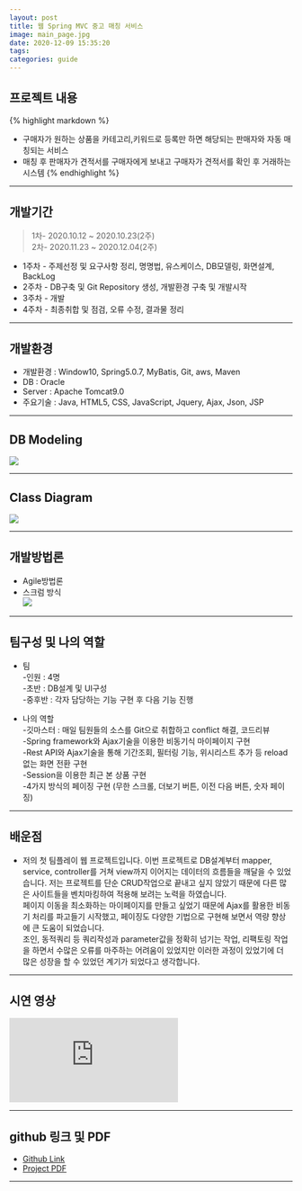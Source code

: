 ```yaml
---
layout: post
title: 웹 Spring MVC 중고 매칭 서비스
image: main_page.jpg
date: 2020-12-09 15:35:20
tags:
categories: guide
---  
```

  
## 프로젝트 내용
{% highlight markdown %}
* 구매자가 원하는 상품을 카테고리,키워드로 등록만 하면  해당되는 판매자와 자동 매칭되는 서비스 
* 매칭 후 판매자가 견적서를 구매자에게 보내고 구매자가 견적서를 확인 후 거래하는 시스템
{% endhighlight %}

***

## 개발기간  
>1차- 2020.10.12 ~ 2020.10.23(2주)   
2차- 2020.11.23 ~ 2020.12.04(2주)      

* 1주차 - 주제선정 및 요구사항 정리, 명명법, 유스케이스, DB모델링, 화면설계, BackLog  
* 2주차 - DB구축 및 Git Repository 생성, 개발환경 구축 및 개발시작  
* 3주차 - 개발  
* 4주차 - 최종취합 및 점검, 오류 수정, 결과물 정리  

***
## 개발환경

* 개발환경 : Window10, Spring5.0.7, MyBatis, Git, aws, Maven
* DB : Oracle
* Server : Apache Tomcat9.0
* 주요기술 : Java, HTML5, CSS, JavaScript, Jquery, Ajax, Json, JSP  

***

## DB Modeling

![]({{site.baseurl}}/images/ERD.png)

***

## Class Diagram

![]({{site.baseurl}}/images/ClassDiagram.jpg)

***

## 개발방법론

* Agile방법론
* 스크럼 방식  
![]({{site.baseurl}}/images/aglie.jpg)

***

## 팀구성 및 나의 역할  

* 팀  
-인원 : 4명  
-초반 : DB설계 및 UI구성  
-중후반 : 각자 담당하는 기능 구현 후 다음 기능 진행  

* 나의 역할  
-깃마스터 : 매일 팀원들의 소스를 Git으로 취합하고 conflict 해결, 코드리뷰  
-Spring framework와 Ajax기술을 이용한 비동기식 마이페이지 구현  
-Rest API와 Ajax기술을 통해 기간조회, 필터링 기능, 위시리스트 추가 등 reload 없는 화면 전환 구현  
-Session을 이용한 최근 본 상품 구현  
-4가지 방식의 페이징 구현 (무한 스크롤, 더보기 버튼, 이전 다음 버튼, 숫자 페이징)    

***

## 배운점

* 저의 첫 팀플레이 웹 프로젝트입니다. 이번 프로젝트로 DB설계부터 mapper, service, controller를 거쳐 view까지 이어지는 데이터의 흐름들을 깨달을 수 있었습니다.
저는 프로젝트를 단순 CRUD작업으로 끝내고 싶지 않았기 때문에 다른 많은 사이트들을 벤치마킹하여 적용해 보려는 노력을 하였습니다.  
페이지 이동을 최소화하는 마이페이지를 만들고 싶었기 때문에 Ajax를 활용한 비동기 처리를 파고들기 시작했고, 페이징도 다양한 기법으로 구현해 보면서 역량 향상에 큰 도움이 되었습니다.  
조인, 동적쿼리 등 쿼리작성과 parameter값을 정확히 넘기는 작업, 리팩토링 작업을 하면서 수많은 오류를 마주하는 어려움이 있었지만 이러한 과정이 있었기에 더  많은 성장을 할 수 있었던 계기가 되었다고 생각합니다.    

***

## 시연 영상

<iframe src='https://www.youtube.com/embed//VB88Y0Wy88s' frameborder='0' allowfullscreen></iframe>


***

## github 링크 및 PDF

* <a href="https://github.com/younggi-chae/Joongmae-project" target="_blank">Github Link</a>
* <a href="https://drive.google.com/file/d/1wmUZO_WF0MX_0bNIDKtjsshD3t8u_60K/view?usp=sharing" target="_blank">Project PDF</a>


***